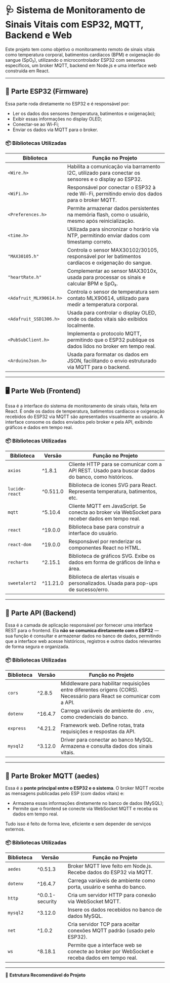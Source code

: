 # 🩺 Sistema de Monitoramento de Sinais Vitais com ESP32, MQTT, Backend e Web

Este projeto tem como objetivo o monitoramento remoto de sinais vitais como temperatura corporal, batimentos cardíacos (BPM) e oxigenação do sangue (SpO₂), utilizando o microcontrolador ESP32 com sensores específicos, um broker MQTT, backend em Node.js e uma interface web construída em React.

---

## 🤖 Parte ESP32 (Firmware)

Essa parte roda diretamente no ESP32 e é responsável por:

- Ler os dados dos sensores (temperatura, batimentos e oxigenação);
- Exibir essas informações no display OLED;
- Conectar-se ao Wi-Fi;
- Enviar os dados via MQTT para o broker.

### 📦 Bibliotecas Utilizadas

| Biblioteca                  | Função no Projeto |
|----------------------------|-------------------|
| `<Wire.h>`                 | Habilita a comunicação via barramento I2C, utilizado para conectar os sensores e o display ao ESP32. |
| `<WiFi.h>`                 | Responsável por conectar o ESP32 à rede Wi-Fi, permitindo envio dos dados para o broker MQTT. |
| `<Preferences.h>`          | Permite armazenar dados persistentes na memória flash, como o usuário, mesmo após reinicialização. |
| `<time.h>`                 | Utilizada para sincronizar o horário via NTP, permitindo enviar dados com timestamp correto. |
| `"MAX30105.h"`             | Controla o sensor MAX30102/30105, responsável por ler batimentos cardíacos e oxigenação do sangue. |
| `"heartRate.h"`            | Complementar ao sensor MAX3010x, usada para processar os sinais e calcular BPM e SpO₂. |
| `<Adafruit_MLX90614.h>`   | Controla o sensor de temperatura sem contato MLX90614, utilizado para medir a temperatura corporal. |
| `<Adafruit_SSD1306.h>`    | Usada para controlar o display OLED, onde os dados vitais são exibidos localmente. |
| `<PubSubClient.h>`        | Implementa o protocolo MQTT, permitindo que o ESP32 publique os dados lidos no broker em tempo real. |
| `<ArduinoJson.h>`         | Usada para formatar os dados em JSON, facilitando o envio estruturado via MQTT para o backend. |

---

## 🖥️ Parte Web (Frontend)

Essa é a interface do sistema de monitoramento de sinais vitais, feita em React. É onde os dados de temperatura, batimentos cardíacos e oxigenação recebidos do ESP32 via MQTT são apresentados visualmente ao usuário. A interface consome os dados enviados pelo broker e pela API, exibindo gráficos e dados em tempo real.

### 📦 Bibliotecas Utilizadas

| Biblioteca       | Versão     | Função no Projeto |
|------------------|------------|-------------------|
| `axios`          | ^1.8.1     | Cliente HTTP para se comunicar com a API REST. Usado para buscar dados do banco, como históricos. |
| `lucide-react`   | ^0.511.0   | Biblioteca de ícones SVG para React. Representa temperatura, batimentos, etc. |
| `mqtt`           | ^5.10.4    | Cliente MQTT em JavaScript. Se conecta ao broker via WebSocket para receber dados em tempo real. |
| `react`          | ^19.0.0    | Biblioteca base para construir a interface do usuário. |
| `react-dom`      | ^19.0.0    | Responsável por renderizar os componentes React no HTML. |
| `recharts`       | ^2.15.1    | Biblioteca de gráficos SVG. Exibe os dados em forma de gráficos de linha e área. |
| `sweetalert2`    | ^11.21.0   | Biblioteca de alertas visuais e personalizados. Usada para pop-ups de sucesso/erro. |

---

## 🔧 Parte API (Backend)

Essa é a camada de aplicação responsável por fornecer uma interface REST para o frontend. Ela **não se comunica diretamente com o ESP32** — sua função é consultar e armazenar dados no banco de dados, permitindo que a interface web acesse históricos, registros e outros dados relevantes de forma segura e organizada.

### 📦 Bibliotecas Utilizadas

| Biblioteca    | Versão     | Função no Projeto |
|---------------|------------|-------------------|
| `cors`        | ^2.8.5     | Middleware para habilitar requisições entre diferentes origens (CORS). Necessário para React se comunicar com a API. |
| `dotenv`      | ^16.4.7    | Carrega variáveis de ambiente do `.env`, como credenciais do banco. |
| `express`     | ^4.21.2    | Framework web. Define rotas, trata requisições e respostas da API. |
| `mysql2`      | ^3.12.0    | Driver para conectar ao banco MySQL. Armazena e consulta dados dos sinais vitais. |

---

## 📡 Parte Broker MQTT (aedes)

Essa é a **ponte principal entre o ESP32 e o sistema**. O broker MQTT recebe as mensagens publicadas pelo ESP (com dados vitais) e:

- Armazena essas informações diretamente no banco de dados (MySQL);
- Permite que o frontend se conecte via WebSocket MQTT e receba os dados em tempo real.

Tudo isso é feito de forma leve, eficiente e sem depender de serviços externos.

### 📦 Bibliotecas Utilizadas

| Biblioteca    | Versão     | Função no Projeto |
|---------------|------------|-------------------|
| `aedes`       | ^0.51.3    | Broker MQTT leve feito em Node.js. Recebe dados do ESP32 via MQTT. |
| `dotenv`      | ^16.4.7    | Carrega variáveis de ambiente como porta, usuário e senha do banco. |
| `http`        | ^0.0.1-security | Cria um servidor HTTP para conexão via WebSocket MQTT. |
| `mysql2`      | ^3.12.0    | Insere os dados recebidos no banco de dados MySQL. |
| `net`         | ^1.0.2     | Cria servidor TCP para aceitar conexões MQTT padrão (usado pelo ESP32). |
| `ws`          | ^8.18.1    | Permite que a interface web se conecte ao broker por WebSocket e receba dados em tempo real. |

---

📁 **Estrutura Recomendável do Projeto**

